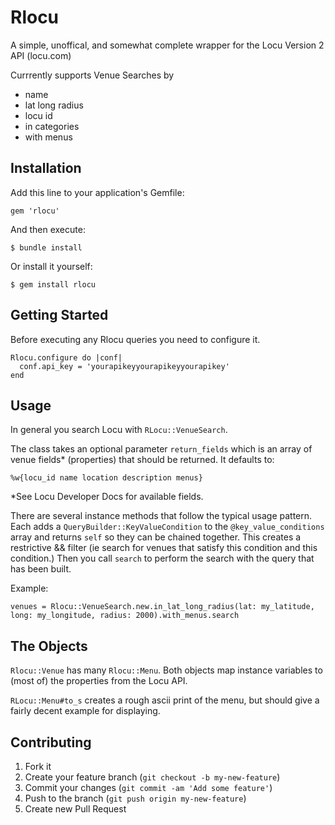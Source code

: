 # Rlocu

A simple, unoffical, and somewhat complete wrapper for the Locu Version 2 API (locu.com)

Currrently supports Venue Searches by
* name
* lat long radius
* locu id
* in categories
* with menus

## Installation

Add this line to your application's Gemfile:

    gem 'rlocu'

And then execute:

    $ bundle install

Or install it yourself:

    $ gem install rlocu

## Getting Started

Before executing any Rlocu queries you need to configure it.

    Rlocu.configure do |conf|
      conf.api_key = 'yourapikeyyourapikeyyourapikey'
    end

## Usage
In general you search Locu with `RLocu::VenueSearch`.

The class takes an optional parameter `return_fields` which is an array of venue fields* (properties) that should be returned.  It defaults to:

    %w{locu_id name location description menus}

*See Locu Developer Docs for available fields.

There are several instance methods that follow the typical usage pattern.  Each adds a `QueryBuilder::KeyValueCondition` to the `@key_value_conditions` array and returns `self` so they can be chained together.  This creates a restrictive && filter (ie search for venues that satisfy this condition and this condition.)  Then you call `search` to perform the search with the query that has been built.

Example:

    venues = Rlocu::VenueSearch.new.in_lat_long_radius(lat: my_latitude, long: my_longitude, radius: 2000).with_menus.search

## The Objects

`Rlocu::Venue` has many `Rlocu::Menu`.  Both objects map instance variables to (most of) the properties from the Locu API.


`RLocu::Menu#to_s` creates a rough  ascii print of the menu, but should give a fairly decent example for displaying.

## Contributing

1. Fork it
2. Create your feature branch (`git checkout -b my-new-feature`)
3. Commit your changes (`git commit -am 'Add some feature'`)
4. Push to the branch (`git push origin my-new-feature`)
5. Create new Pull Request
